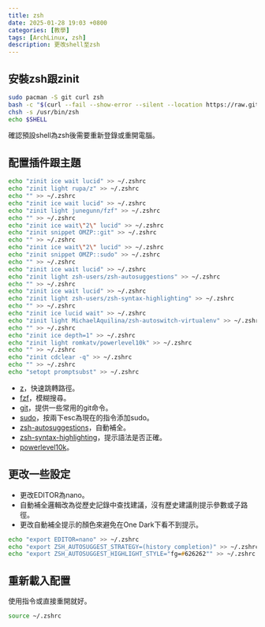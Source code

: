 ```yaml
---
title: zsh
date: 2025-01-28 19:03 +0800
categories: [教學]
tags: [ArchLinux, zsh]
description: 更改shell至zsh
---
```


## 安裝zsh跟zinit
```zsh
sudo pacman -S git curl zsh
bash -c "$(curl --fail --show-error --silent --location https://raw.githubusercontent.com/zdharma-continuum/zinit/HEAD/scripts/install.sh)"
chsh -s /usr/bin/zsh
echo $SHELL
```
確認預設shell為zsh後需要重新登錄或重開電腦。 <br>

## 配置插件跟主題
```zsh
echo "zinit ice wait lucid" >> ~/.zshrc
echo "zinit light rupa/z" >> ~/.zshrc
echo "" >> ~/.zshrc
echo "zinit ice wait lucid" >> ~/.zshrc
echo "zinit light junegunn/fzf" >> ~/.zshrc
echo "" >> ~/.zshrc
echo "zinit ice wait\"2\" lucid" >> ~/.zshrc
echo "zinit snippet OMZP::git" >> ~/.zshrc
echo "" >> ~/.zshrc
echo "zinit ice wait\"2\" lucid" >> ~/.zshrc
echo "zinit snippet OMZP::sudo" >> ~/.zshrc
echo "" >> ~/.zshrc
echo "zinit ice wait lucid" >> ~/.zshrc
echo "zinit light zsh-users/zsh-autosuggestions" >> ~/.zshrc
echo "" >> ~/.zshrc
echo "zinit ice wait lucid" >> ~/.zshrc
echo "zinit light zsh-users/zsh-syntax-highlighting" >> ~/.zshrc
echo "" >> ~/.zshrc
echo "zinit ice lucid wait" >> ~/.zshrc
echo "zinit light MichaelAquilina/zsh-autoswitch-virtualenv" >> ~/.zshrc
echo "" >> ~/.zshrc
echo "zinit ice depth=1" >> ~/.zshrc
echo "zinit light romkatv/powerlevel10k" >> ~/.zshrc
echo "" >> ~/.zshrc
echo "zinit cdclear -q" >> ~/.zshrc
echo "" >> ~/.zshrc
echo "setopt promptsubst" >> ~/.zshrc
```

* [z](https://github.com/ohmyzsh/ohmyzsh/tree/master/plugins/z)，快速跳轉路徑。
* [fzf](https://github.com/junegunn/fzf)，模糊搜尋。
* [git](https://github.com/ohmyzsh/ohmyzsh/tree/master/plugins/git)，提供一些常用的git命令。
* [sudo](https://github.com/ohmyzsh/ohmyzsh/blob/master/plugins/sudo/README.md)，按兩下esc為現在的指令添加sudo。
* [zsh-autosuggestions](https://github.com/zsh-users/zsh-autosuggestions)，自動補全。
* [zsh-syntax-highlighting](https://github.com/zsh-users/zsh-syntax-highlighting)，提示語法是否正確。
* [powerlevel10k](https://github.com/romkatv/powerlevel10k)。

## 更改一些設定
* 更改EDITOR為nano。
* 自動補全邏輯改為從歷史記錄中查找建議，沒有歷史建議則提示參數或子路徑。
* 更改自動補全提示的顏色來避免在One Dark下看不到提示。

```zsh
echo "export EDITOR=nano" >> ~/.zshrc
echo "export ZSH_AUTOSUGGEST_STRATEGY=(history completion)" >> ~/.zshrc
echo "export ZSH_AUTOSUGGEST_HIGHLIGHT_STYLE="fg=#626262"" >> ~/.zshrc
```

## 重新載入配置
使用指令或直接重開就好。 <br>
```zsh
source ~/.zshrc
```
